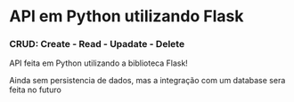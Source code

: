# API em Python utilizando Flask

### CRUD: Create - Read - Upadate - Delete

API feita em Python utilizando a biblioteca Flask!

Ainda sem persistencia de dados, mas a integração com um database sera feita no futuro